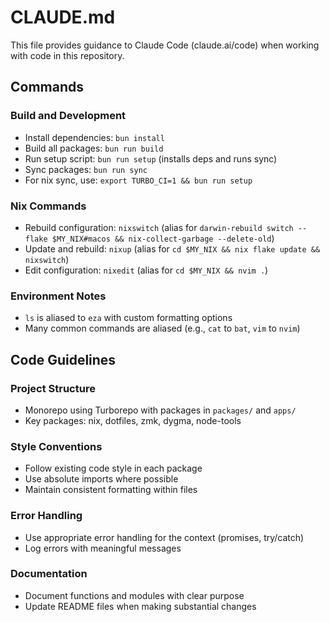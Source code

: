# CLAUDE.md

This file provides guidance to Claude Code (claude.ai/code) when working with code in this repository.

## Commands

### Build and Development
- Install dependencies: `bun install`
- Build all packages: `bun run build`
- Run setup script: `bun run setup` (installs deps and runs sync)
- Sync packages: `bun run sync`
- For nix sync, use: `export TURBO_CI=1 && bun run setup`

### Nix Commands
- Rebuild configuration: `nixswitch` (alias for `darwin-rebuild switch --flake $MY_NIX#macos && nix-collect-garbage --delete-old`)
- Update and rebuild: `nixup` (alias for `cd $MY_NIX && nix flake update && nixswitch`)
- Edit configuration: `nixedit` (alias for `cd $MY_NIX && nvim .`)

### Environment Notes
- `ls` is aliased to `eza` with custom formatting options
- Many common commands are aliased (e.g., `cat` to `bat`, `vim` to `nvim`)

## Code Guidelines

### Project Structure
- Monorepo using Turborepo with packages in `packages/` and `apps/`
- Key packages: nix, dotfiles, zmk, dygma, node-tools

### Style Conventions
- Follow existing code style in each package
- Use absolute imports where possible
- Maintain consistent formatting within files

### Error Handling
- Use appropriate error handling for the context (promises, try/catch)
- Log errors with meaningful messages

### Documentation
- Document functions and modules with clear purpose
- Update README files when making substantial changes
